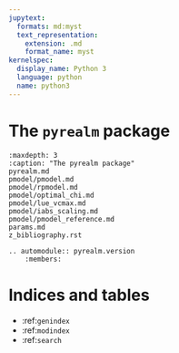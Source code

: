 ```yaml
---
jupytext:
  formats: md:myst
  text_representation:
    extension: .md
    format_name: myst
kernelspec:
  display_name: Python 3
  language: python
  name: python3
---
```




# The `pyrealm` package

```{toctree}
:maxdepth: 3
:caption: "The pyrealm package"
pyrealm.md
pmodel/pmodel.md
pmodel/rpmodel.md
pmodel/optimal_chi.md
pmodel/lue_vcmax.md
pmodel/iabs_scaling.md
pmodel/pmodel_reference.md
params.md
z_bibliography.rst
```

```{eval-rst}
.. automodule:: pyrealm.version
    :members:
```


Indices and tables
==================

* :ref:`genindex`
* :ref:`modindex`
* :ref:`search`
